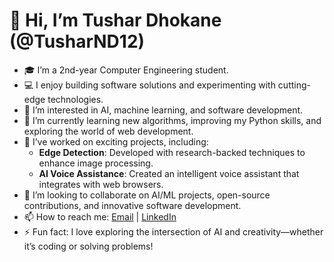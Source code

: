# 👋 Hi, I’m Tushar Dhokane (@TusharND12)

- 🎓 I’m a 2nd-year Computer Engineering student.
- 💻 I enjoy building software solutions and experimenting with cutting-edge technologies.
- 👀 I’m interested in AI, machine learning, and software development.
- 🌱 I’m currently learning new algorithms, improving my Python skills, and exploring the world of web development.
- 🔬 I’ve worked on exciting projects, including:
  - **Edge Detection**: Developed with research-backed techniques to enhance image processing.
  - **AI Voice Assistance**: Created an intelligent voice assistant that integrates with web browsers.
- 💞️ I’m looking to collaborate on AI/ML projects, open-source contributions, and innovative software development.
- 📫 How to reach me: [Email](tushardhokane12@gmail.com) | [LinkedIn](https://www.linkedin.com/in/tushar-dhokane12/)
- ⚡ Fun fact: I love exploring the intersection of AI and creativity—whether it’s coding or solving problems!
